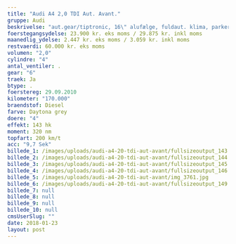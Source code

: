 ```yaml
---
title: "Audi A4 2,0 TDI Aut. Avant."
gruppe: Audi
beskrivelse: "aut.gear/tiptronic, 16\" alufælge, fuldaut. klima, parkeringssensor, fjernb. c.lås, fartpilot, kørecomputer, infocenter, startspærre, auto. nedbl. bakspejl, regnsensor, sædevarme, højdejust. forsæde, el-spejle m/varme, navigation, multifunktionsrat, håndfrit til mobil, bluetooth, lygtevasker, tågelygter, xenonlys, 6 airbags, diesel partikel filter"
foerstegangsydelse: 23.900 kr. eks moms / 29.875 kr. inkl moms
maanedlig_ydelse: 2.447 kr. eks moms / 3.059 kr. inkl moms
restvaerdi: 60.000 kr. eks moms
volumen: "2,0"
cylindre: "4"
antal_ventiler: .
gear: "6"
traek: Ja
btype: .
foerstereg: 29.09.2010
kilometer: "170.000"
braendstof: Diesel
farve: Daytona grey
doere: "4"
effekt: 143 hk
moment: 320 nm
topfart: 200 km/t
acc: "9,7 Sek"
billede_1: /images/uploads/audi-a4-20-tdi-aut-avant/fullsizeoutput_143.jpeg
billede_2: /images/uploads/audi-a4-20-tdi-aut-avant/fullsizeoutput_144.jpeg
billede_3: /images/uploads/audi-a4-20-tdi-aut-avant/fullsizeoutput_145.jpeg
billede_4: /images/uploads/audi-a4-20-tdi-aut-avant/fullsizeoutput_146.jpeg
billede_5: /images/uploads/audi-a4-20-tdi-aut-avant/img_3761.jpg
billede_6: /images/uploads/audi-a4-20-tdi-aut-avant/fullsizeoutput_149.jpeg
billede_7: null
billede_8: null
billede_9: null
billede_10: null
cmsUserSlug: ""
date: 2018-01-23 
layout: post
---
```



